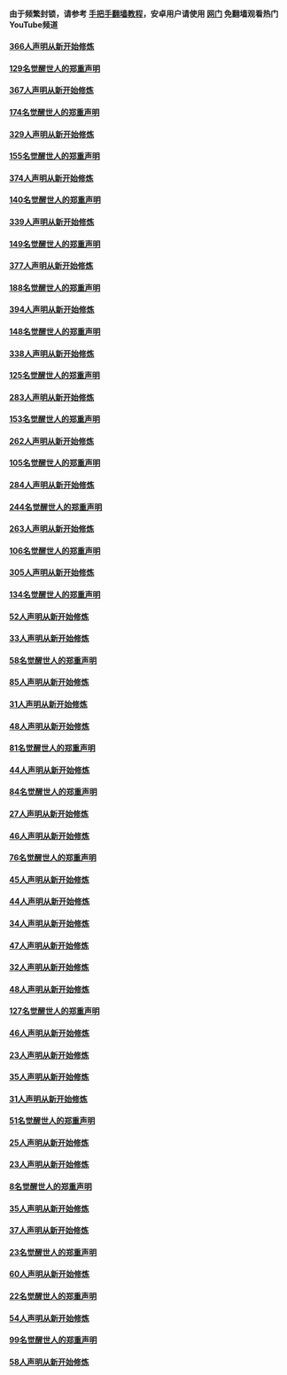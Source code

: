 #### 由于频繁封锁，请参考 [手把手翻墙教程](https://github.com/gfw-breaker/guides/wiki/)，安卓用户请使用 [网门](https://github.com/gfw-breaker/nogfw/blob/master/dl.md?t=06131901) 免翻墙观看热门YouTube频道 

#### [366人声明从新开始修炼](../pages/91/426737.md?t=06131901) 

#### [129名觉醒世人的郑重声明](../pages/91/426736.md?t=06131901) 

#### [367人声明从新开始修炼](../pages/91/426421.md?t=06131901) 

#### [174名觉醒世人的郑重声明](../pages/91/426420.md?t=06131901) 

#### [329人声明从新开始修炼](../pages/91/426139.md?t=06131901) 

#### [155名觉醒世人的郑重声明](../pages/91/426138.md?t=06131901) 

#### [374人声明从新开始修炼](../pages/91/425811.md?t=06131901) 

#### [140名觉醒世人的郑重声明](../pages/91/425810.md?t=06131901) 

#### [339人声明从新开始修炼](../pages/91/425690.md?t=06131901) 

#### [149名觉醒世人的郑重声明](../pages/91/425689.md?t=06131901) 

#### [377人声明从新开始修炼](../pages/91/424867.md?t=06131901) 

#### [188名觉醒世人的郑重声明](../pages/91/424866.md?t=06131901) 

#### [394人声明从新开始修炼](../pages/91/423914.md?t=06131901) 

#### [148名觉醒世人的郑重声明](../pages/91/423913.md?t=06131901) 

#### [338人声明从新开始修炼](../pages/91/423540.md?t=06131901) 

#### [125名觉醒世人的郑重声明](../pages/91/423539.md?t=06131901) 

#### [283人声明从新开始修炼](../pages/91/423296.md?t=06131901) 

#### [153名觉醒世人的郑重声明](../pages/91/423295.md?t=06131901) 

#### [262人声明从新开始修炼](../pages/91/423004.md?t=06131901) 

#### [105名觉醒世人的郑重声明](../pages/91/423003.md?t=06131901) 

#### [284人声明从新开始修炼](../pages/91/422707.md?t=06131901) 

#### [244名觉醒世人的郑重声明](../pages/91/422706.md?t=06131901) 

#### [263人声明从新开始修炼](../pages/91/422553.md?t=06131901) 

#### [106名觉醒世人的郑重声明](../pages/91/422552.md?t=06131901) 

#### [305人声明从新开始修炼](../pages/91/422153.md?t=06131901) 

#### [134名觉醒世人的郑重声明](../pages/91/422152.md?t=06131901) 

#### [52人声明从新开始修炼](../pages/91/421846.md?t=06131901) 

#### [33人声明从新开始修炼](../pages/91/421804.md?t=06131901) 

#### [58名觉醒世人的郑重声明](../pages/91/421845.md?t=06131901) 

#### [85人声明从新开始修炼](../pages/91/421769.md?t=06131901) 

#### [31人声明从新开始修炼](../pages/91/421763.md?t=06131901) 

#### [48人声明从新开始修炼](../pages/91/421605.md?t=06131901) 

#### [81名觉醒世人的郑重声明](../pages/91/421656.md?t=06131901) 

#### [44人声明从新开始修炼](../pages/91/421544.md?t=06131901) 

#### [84名觉醒世人的郑重声明](../pages/91/421543.md?t=06131901) 

#### [27人声明从新开始修炼](../pages/91/421465.md?t=06131901) 

#### [46人声明从新开始修炼](../pages/91/421454.md?t=06131901) 

#### [76名觉醒世人的郑重声明](../pages/91/421453.md?t=06131901) 

#### [45人声明从新开始修炼](../pages/91/421452.md?t=06131901) 

#### [44人声明从新开始修炼](../pages/91/421422.md?t=06131901) 

#### [34人声明从新开始修炼](../pages/91/421322.md?t=06131901) 

#### [47人声明从新开始修炼](../pages/91/421264.md?t=06131901) 

#### [32人声明从新开始修炼](../pages/91/421225.md?t=06131901) 

#### [48人声明从新开始修炼](../pages/91/421202.md?t=06131901) 

#### [127名觉醒世人的郑重声明](../pages/91/421224.md?t=06131901) 

#### [46人声明从新开始修炼](../pages/91/421203.md?t=06131901) 

#### [23人声明从新开始修炼](../pages/91/421138.md?t=06131901) 

#### [35人声明从新开始修炼](../pages/91/421122.md?t=06131901) 

#### [31人声明从新开始修炼](../pages/91/421081.md?t=06131901) 

#### [51名觉醒世人的郑重声明](../pages/91/421080.md?t=06131901) 

#### [25人声明从新开始修炼](../pages/91/421020.md?t=06131901) 

#### [23人声明从新开始修炼](../pages/91/420884.md?t=06131901) 

#### [8名觉醒世人的郑重声明](../pages/91/420883.md?t=06131901) 

#### [35人声明从新开始修炼](../pages/91/420809.md?t=06131901) 

#### [37人声明从新开始修炼](../pages/91/420766.md?t=06131901) 

#### [23名觉醒世人的郑重声明](../pages/91/420765.md?t=06131901) 

#### [60人声明从新开始修炼](../pages/91/420727.md?t=06131901) 

#### [22名觉醒世人的郑重声明](../pages/91/420726.md?t=06131901) 

#### [54人声明从新开始修炼](../pages/91/420529.md?t=06131901) 

#### [99名觉醒世人的郑重声明](../pages/91/420528.md?t=06131901) 

#### [58人声明从新开始修炼](../pages/91/420198.md?t=06131901) 


